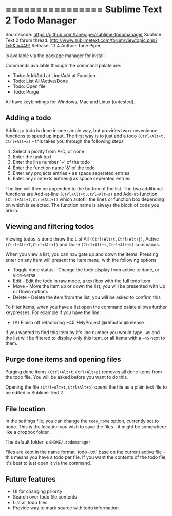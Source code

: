 ================
Sublime Text 2 Todo Manager
================

Sourcecode: https://github.com/tanepiper/sublime-todomanager
Sublime Text 2 forum thread: http://www.sublimetext.com/forum/viewtopic.php?f=5&t=4491
Release: 1.1.4
Author: Tane Piper

Is available via the package manager for install.

Commands available through the command palate are:

* Todo: Add/Add at Line/Add at Function
* Todo: List All/Active/Done
* Todo: Open file
* Todo: Purge

All have keybindings for Windows, Mac and Linux (untested).

Adding a todo
-------------

Adding a todo is done in one simple way, but provides two convenience functions to speed up input.
The first way is to just add a todo `(Ctrl+Alt+t, Ctrl+Alt+a)` - this takes you through the following steps

1. Select a piority from A-D, or none
2. Enter the task text
3. Enter the line number `~' of the todo
4. Enter the function name '&' of the todo
5. Enter any projects entries `+` as space seperated entries
6. Enter any contexts entries `@` as space seperated entries

The line will then be appended to the bottom of the list.  The two additional functions are Add-at-line `(Ctrl+Alt+t,Ctrl+Alt+s)` and Add-at-function `(Ctrl+Alt+t,Ctrl+Alt+f)` which autofill the lines or function box depending on which is selected.  The function name is always the block of code you are in.

Viewing and filtering todos
---------------------------

Viewing todos is done throw the List All `(Ctrl+Alt+t,Ctrl+Alt+j)`, Active `(Ctrl+Alt+T,Ctrl+Alt+l)` and Done `(Ctrl+Alt+t,Ctrl+Alt+k)` commands.

When you view a list, you can navigate up and down the items.  Pressing enter on any item will present the item
menu, with the following options

* Toggle done status - Change the todo display from active to done, or vice-versa
* Edit - Edit the todo in raw mode, a text box with the full todo item
* Move - Move the item up or down the list, you will be presented with Up or Down options
* Delete - Delete the item from the list, you will be asked to confirm this

To filter items, when you have a list open the command palate allows further keypresses.  For example if you have the line:

  * (A) Finish off refactoring ~45 +MyProject @refactor @release

If you wanted to find this item by it's line number you would type `~45` and the list will be filtered to display only
this item, or all items with a `~45` next to them.

Purge done items and opening files
----------------------------------

Purging done items `(Ctrl+Alt+t,Ctrl+Alt+p)` removes all done items from the todo file.  You will be asked before you want to do this.

Opening the file `(Ctrl+Alt+t,Ctrl+Alt+o)` opens the file as a plain text file to be edited in Sublime Text 2

File location
-----------------------------

In the settings file, you can change the `todo_home` option, currently set to none.  This is the location you
wish to save the files - it might be somewhere like a dropbox folder.

The default folder is `$HOME/.todomanager`

Files are kept in the name format 'todo-<filename-md5>.txt' base on the current active file - this means you have a todo per file.  If you want the contents of the todo file, it's best to just open it via the command.

Future features
---------------

* UI for changing priority
* Search over todo file contents
* List all todo files
* Provide way to mark source with todo information
